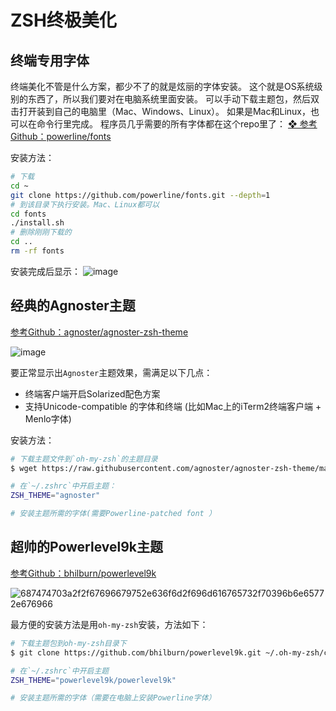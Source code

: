 # ZSH终极美化

## 终端专用字体
终端美化不管是什么方案，都少不了的就是炫丽的字体安装。
这个就是OS系统级别的东西了，所以我们要对在电脑系统里面安装。
可以手动下载主题包，然后双击打开装到自己的电脑里（Mac、Windows、Linux）。
如果是Mac和Linux，也可以在命令行里完成。
程序员几乎需要的所有字体都在这个repo里了：
[❖ 参考Github：powerline/fonts](https://github.com/powerline/fonts)

安装方法：
```sh
# 下载
cd ~
git clone https://github.com/powerline/fonts.git --depth=1
# 到该目录下执行安装。Mac、Linux都可以
cd fonts
./install.sh
# 删除刚刚下载的
cd ..
rm -rf fonts
```
安装完成后显示：
![image](https://user-images.githubusercontent.com/14041622/43047942-0c12affc-8e12-11e8-9a8f-8139fed4c4f3.png)


## 经典的Agnoster主题

[参考Github：agnoster/agnoster-zsh-theme](https://github.com/agnoster/agnoster-zsh-theme)

![image](https://user-images.githubusercontent.com/14041622/43047721-22fd8056-8e0e-11e8-98a8-576f736674e6.png)

要正常显示出`Agnoster`主题效果，需满足以下几点：
- 终端客户端开启Solarized配色方案
- 支持Unicode-compatible 的字体和终端 (比如Mac上的iTerm2终端客户端 + Menlo字体)

安装方法：
```sh
# 下载主题文件到`oh-my-zsh`的主题目录
$ wget https://raw.githubusercontent.com/agnoster/agnoster-zsh-theme/master/agnoster.zsh-theme -P ~/.oh-my-zsh/themes/

# 在`~/.zshrc`中开启主题：
ZSH_THEME="agnoster" 

# 安装主题所需的字体(需要Powerline-patched font ）
```



## 超帅的Powerlevel9k主题

[参考Github：bhilburn/powerlevel9k](https://github.com/bhilburn/powerlevel9k)

![687474703a2f2f67696679752e636f6d2f696d616765732f70396b6e65772e676966](https://user-images.githubusercontent.com/14041622/43047671-6a65489e-8e0d-11e8-8982-86706ae777e5.gif)


最方便的安装方法是用`oh-my-zsh`安装，方法如下：
```sh
# 下载主题包到oh-my-zsh目录下
$ git clone https://github.com/bhilburn/powerlevel9k.git ~/.oh-my-zsh/custom/themes/powerlevel9k

# 在`~/.zshrc`中开启主题
ZSH_THEME="powerlevel9k/powerlevel9k"

# 安装主题所需的字体（需要在电脑上安装Powerline字体）

```